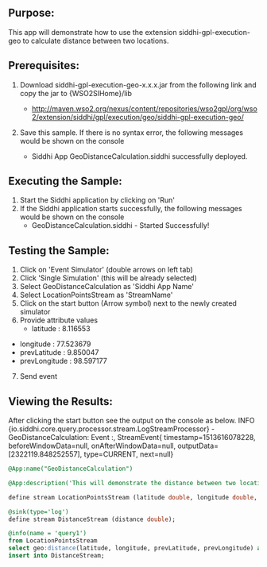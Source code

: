 
## Purpose:
This app will demonstrate how to use the extension siddhi-gpl-execution-geo to calculate distance between two locations.

## Prerequisites:
1. Download siddhi-gpl-execution-geo-x.x.x.jar from the following link and copy the jar to  {WSO2SIHome}/lib
    - http://maven.wso2.org/nexus/content/repositories/wso2gpl/org/wso2/extension/siddhi/gpl/execution/geo/siddhi-gpl-execution-geo/

2. Save this sample. If there is no syntax error, the following messages would be shown on the console
    - Siddhi App GeoDistanceCalculation.siddhi successfully deployed.

## Executing the Sample:
1) Start the Siddhi application by clicking on 'Run'
2) If the Siddhi application starts successfully, the following messages would be shown on the console
    * GeoDistanceCalculation.siddhi - Started Successfully!

## Testing the Sample:
1) Click on 'Event Simulator' (double arrows on left tab)
2) Click 'Single Simulation' (this will be already selected)
3) Select GeoDistanceCalculation as 'Siddhi App Name'
4) Select LocationPointsStream as 'StreamName'
5) Click on the start button (Arrow symbol) next to the newly created simulator
6) Provide attribute values
    - latitude : 8.116553
- longitude : 77.523679
- prevLatitude : 9.850047
- prevLongitude : 98.597177
7) Send event

## Viewing the Results:
After clicking the start button see the output on the console as below.
INFO {io.siddhi.core.query.processor.stream.LogStreamProcessor} - GeoDistanceCalculation: Event :, StreamEvent{ timestamp=1513616078228, beforeWindowData=null, onAfterWindowData=null, outputData=[2322119.848252557], type=CURRENT, next=null}


```sql
@App:name("GeoDistanceCalculation")

@App:description('This will demonstrate the distance between two locations')

define stream LocationPointsStream (latitude double, longitude double, prevLatitude double, prevLongitude double);

@sink(type='log')
define stream DistanceStream (distance double);

@info(name = 'query1')
from LocationPointsStream
select geo:distance(latitude, longitude, prevLatitude, prevLongitude) as distance
insert into DistanceStream;
```